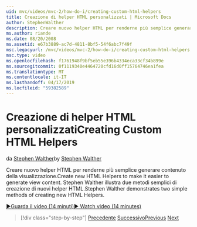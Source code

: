 ```yaml
---
uid: mvc/videos/mvc-2/how-do-i/creating-custom-html-helpers
title: Creazione di helper HTML personalizzati | Microsoft Docs
author: StephenWalther
description: Creare nuovo helper HTML per renderne più semplice generare contenuto della visualizzazione. Stephen Walther illustra due metodi semplici di creazione di nuovi helper HTML.
ms.author: riande
ms.date: 08/20/2008
ms.assetid: e67b3889-ac7d-4811-8bf5-54f6abc7f49f
msc.legacyurl: /mvc/videos/mvc-2/how-do-i/creating-custom-html-helpers
msc.type: video
ms.openlocfilehash: f1761948f9bf5eb55e396b4334eca33cf34b899e
ms.sourcegitcommit: 0f1119340e4464720cfd16d0ff15764746ea1fea
ms.translationtype: MT
ms.contentlocale: it-IT
ms.lasthandoff: 04/17/2019
ms.locfileid: "59382589"
---
```

# <a name="creating-custom-html-helpers"></a><span data-ttu-id="173b9-104">Creazione di helper HTML personalizzati</span><span class="sxs-lookup"><span data-stu-id="173b9-104">Creating Custom HTML Helpers</span></span>

<span data-ttu-id="173b9-105">da [Stephen Walther](https://github.com/StephenWalther)</span><span class="sxs-lookup"><span data-stu-id="173b9-105">by [Stephen Walther](https://github.com/StephenWalther)</span></span>

<span data-ttu-id="173b9-106">Creare nuovo helper HTML per renderne più semplice generare contenuto della visualizzazione.</span><span class="sxs-lookup"><span data-stu-id="173b9-106">Create new HTML Helpers to make it easier to generate view content.</span></span> <span data-ttu-id="173b9-107">Stephen Walther illustra due metodi semplici di creazione di nuovi helper HTML.</span><span class="sxs-lookup"><span data-stu-id="173b9-107">Stephen Walther demonstrates two simple methods of creating new HTML Helpers.</span></span>

[<span data-ttu-id="173b9-108">&#9654;Guarda il video (14 minuti)</span><span class="sxs-lookup"><span data-stu-id="173b9-108">&#9654; Watch video (14 minutes)</span></span>](https://channel9.msdn.com/Blogs/ASP-NET-Site-Videos/creating-custom-html-helpers)

> [!div class="step-by-step"]
> <span data-ttu-id="173b9-109">[Precedente](creating-unit-tests-for-aspnet-mvc-applications.md)
> [Successivo](creating-model-classes-with-linq-to-sql.md)</span><span class="sxs-lookup"><span data-stu-id="173b9-109">[Previous](creating-unit-tests-for-aspnet-mvc-applications.md)
[Next](creating-model-classes-with-linq-to-sql.md)</span></span>
